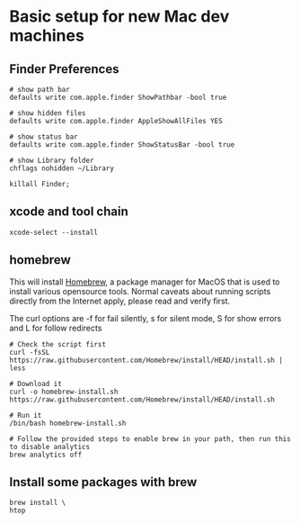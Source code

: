 # Basic setup for new Mac dev machines

## Finder Preferences
````shell
# show path bar
defaults write com.apple.finder ShowPathbar -bool true

# show hidden files
defaults write com.apple.finder AppleShowAllFiles YES

# show status bar
defaults write com.apple.finder ShowStatusBar -bool true

# show Library folder
chflags nohidden ~/Library

killall Finder;
````
## xcode and tool chain
````shell
xcode-select --install
````
## homebrew
This will install [Homebrew](https://brew.sh/), a package manager for MacOS 
that is used to install various opensource tools. Normal caveats about running scripts
directly from the Internet apply, please read and verify first.

The curl options are -f for fail silently, s for silent mode, S for show errors
and L for follow redirects
````
# Check the script first 
curl -fsSL https://raw.githubusercontent.com/Homebrew/install/HEAD/install.sh | less

# Download it
curl -o homebrew-install.sh https://raw.githubusercontent.com/Homebrew/install/HEAD/install.sh

# Run it
/bin/bash homebrew-install.sh

# Follow the provided steps to enable brew in your path, then run this to disable analytics
brew analytics off
````
## Install some packages with brew
````
brew install \
htop
